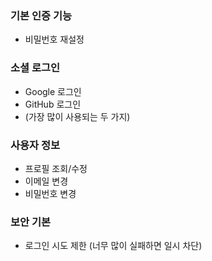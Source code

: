 ### 기본 인증 기능

- 비밀번호 재설정

### 소셜 로그인

- Google 로그인
- GitHub 로그인
- (가장 많이 사용되는 두 가지)

### 사용자 정보

- 프로필 조회/수정
- 이메일 변경
- 비밀번호 변경

### 보안 기본

- 로그인 시도 제한 (너무 많이 실패하면 일시 차단)
